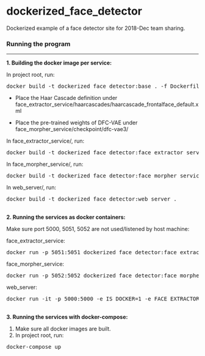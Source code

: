 # dockerized_face_detector
Dockerized example of a face detector site for 2018-Dec team sharing.

### Running the program
------

<b>1. Building the docker image per service:</b>

In project root, run:
<pre>docker build -t dockerized_face_detector:base . -f Dockerfile.base</pre>

- Place the Haar Cascade definition under face_extractor_service/haarcascades/haarcascade_frontalface_default.xml

- Place the pre-trained weights of DFC-VAE under face_morpher_service/checkpoint/dfc-vae3/

In face_extractor_service/, run:
<pre>docker build -t dockerized_face_detector:face_extractor_service .</pre>

In face_morpher_service/, run:
<pre>docker build -t dockerized_face_detector:face_morpher_service .</pre>

In web_server/, run:
<pre>docker build -t dockerized_face_detector:web_server .</pre>

<br />
<b>2. Running the services as docker containers:</b>

Make sure port 5000, 5051, 5052 are not used/listened by host machine:

face_extractor_service:
<pre>docker run -p 5051:5051 dockerized_face_detector:face_extractor_service</pre>

face_morpher_service:
<pre>docker run -p 5052:5052 dockerized_face_detector:face_morpher_service</pre>

web_server:
<pre>docker run -it -p 5000:5000 -e IS_DOCKER=1 -e FACE_EXTRACTOR_SERVICE_ENDPOINT=http://host.docker.internal:5051/extract -e FACE_MORPHER_SERVICE_ENDPOINT=http://host.docker.internal:5052/morph dockerized_face_detector:web_server bash</pre>

<br />
<b>3. Running the services with docker-compose:</b>

1. Make sure all docker images are built.
2. In project root, run:
<pre>docker-compose up</pre>
